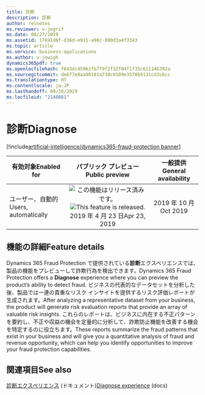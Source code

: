 ```yaml
---
title: 診断
description: 診断
author: relnotes
ms.reviewer: v-jegrif
ms.date: 08/27/2019
ms.assetid: 17691d6f-d36d-e911-a98c-000d3a4f3343
ms.topic: article
ms.service: business-applications
ms.author: v-jowigh
dynamics365pdf: true
ms.openlocfilehash: f043dc45961fb7f9f2f32f04f1f35c611146392a
ms.sourcegitcommit: de6f7e8aa90101a730c0109e3578b9131cd3c6cc
ms.translationtype: HT
ms.contentlocale: ja-JP
ms.lasthandoff: 09/26/2019
ms.locfileid: "2140861"
---
```

# <a name="diagnose"></a><span data-ttu-id="ad34e-103">診断</span><span class="sxs-lookup"><span data-stu-id="ad34e-103">Diagnose</span></span>
[!include[artificial-intelligence/dynamics365-fraud-protection banner](../includes/artificial-intelligence/dynamics365-fraud-protection.md)]

| <span data-ttu-id="ad34e-104">有効対象</span><span class="sxs-lookup"><span data-stu-id="ad34e-104">Enabled for</span></span>    |  <span data-ttu-id="ad34e-105">パブリック プレビュー</span><span class="sxs-lookup"><span data-stu-id="ad34e-105">Public preview</span></span> | <span data-ttu-id="ad34e-106">一般提供</span><span class="sxs-lookup"><span data-stu-id="ad34e-106">General availability</span></span> | 
| ---------- | :----------: |:----------: |
|<span data-ttu-id="ad34e-107">ユーザー、自動的</span><span class="sxs-lookup"><span data-stu-id="ad34e-107">Users, automatically</span></span>|<span data-ttu-id="ad34e-108">![この機能はリリース済みです。](/dynamics365-release-plan/media/green-checkmark.png "この機能はリリース済みです。")</span><span class="sxs-lookup"><span data-stu-id="ad34e-108">![This feature is released.](/dynamics365-release-plan/media/green-checkmark.png "This feature is released.")</span></span> <span data-ttu-id="ad34e-109">2019 年 4 月 23 日</span><span class="sxs-lookup"><span data-stu-id="ad34e-109">Apr 23, 2019</span></span>| <span data-ttu-id="ad34e-110">2019 年 10 月</span><span class="sxs-lookup"><span data-stu-id="ad34e-110">Oct 2019</span></span>|






## <a name="feature-details"></a><span data-ttu-id="ad34e-111">機能の詳細</span><span class="sxs-lookup"><span data-stu-id="ad34e-111">Feature details</span></span>
<!--feature detail start -->
<span data-ttu-id="ad34e-112">Dynamics 365 Fraud Protection で提供されている**診断**エクスペリエンスでは、製品の機能をプレビューして詐欺行為を検出できます。</span><span class="sxs-lookup"><span data-stu-id="ad34e-112">Dynamics 365 Fraud Protection offers a **Diagnose** experience where you can preview the product’s ability to detect fraud.</span></span> <span data-ttu-id="ad34e-113">ビジネスの代表的なデータセットを分析した後、製品では一連の貴重なリスク インサイトを提供するリスク評価レポートが生成されます。</span><span class="sxs-lookup"><span data-stu-id="ad34e-113">After analyzing a representative dataset from your business, the product will generate risk evaluation reports that provide an array of valuable risk insights.</span></span> <span data-ttu-id="ad34e-114">これらのレポートは、ビジネスに内在する不正パターンを要約し、不正や収益の機会を定量的に分析して、詐欺防止機能を改善する機会を特定するのに役立ちます。</span><span class="sxs-lookup"><span data-stu-id="ad34e-114">These reports summarize the fraud patterns that exist in your business and will give you a quantitative analysis of fraud and revenue opportunity, which can help you identify opportunities to improve your fraud protection capabilities.</span></span>
<!--feature detail end -->












## <a name="see-also"></a><span data-ttu-id="ad34e-115">関連項目</span><span class="sxs-lookup"><span data-stu-id="ad34e-115">See also</span></span>

<span data-ttu-id="ad34e-116">[診断エクスペリエンス](https://docs.microsoft.com/dynamics365/fraud-protection/diagnose-experience) (ドキュメント)</span><span class="sxs-lookup"><span data-stu-id="ad34e-116">[Diagnose experience](https://docs.microsoft.com/dynamics365/fraud-protection/diagnose-experience) (docs)</span></span>
